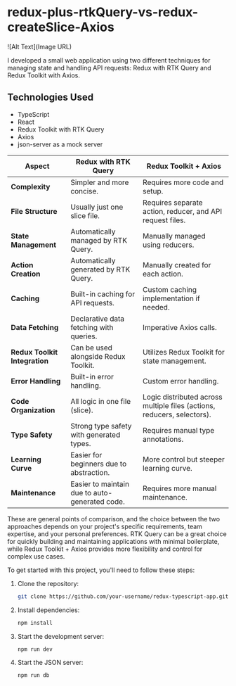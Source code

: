 # redux-plus-rtkQuery-vs-redux-createSlice-Axios
![Alt Text](Image URL)

I developed a small web application using two different techniques for managing state and handling API requests: Redux with RTK Query and Redux Toolkit with Axios.

## Technologies Used

- TypeScript
- React
- Redux Toolkit with RTK Query
- Axios
- json-server as a mock server

| Aspect                        | Redux with RTK Query                           | Redux Toolkit + Axios                                                   |
| ----------------------------- | ---------------------------------------------- | ----------------------------------------------------------------------- |
| **Complexity**                | Simpler and more concise.                      | Requires more code and setup.                                           |
| **File Structure**            | Usually just one slice file.                   | Requires separate action, reducer, and API request files.               |
| **State Management**          | Automatically managed by RTK Query.            | Manually managed using reducers.                                        |
| **Action Creation**           | Automatically generated by RTK Query.          | Manually created for each action.                                       |
| **Caching**                   | Built-in caching for API requests.             | Custom caching implementation if needed.                                |
| **Data Fetching**             | Declarative data fetching with queries.        | Imperative Axios calls.                                                 |
| **Redux Toolkit Integration** | Can be used alongside Redux Toolkit.           | Utilizes Redux Toolkit for state management.                            |
| **Error Handling**            | Built-in error handling.                       | Custom error handling.                                                  |
| **Code Organization**         | All logic in one file (slice).                 | Logic distributed across multiple files (actions, reducers, selectors). |
| **Type Safety**               | Strong type safety with generated types.       | Requires manual type annotations.                                       |
| **Learning Curve**            | Easier for beginners due to abstraction.       | More control but steeper learning curve.                                |
| **Maintenance**               | Easier to maintain due to auto-generated code. | Requires more manual maintenance.                                       |

These are general points of comparison, and the choice between the two approaches depends on your project's specific requirements, team expertise, and your personal preferences. RTK Query can be a great choice for quickly building and maintaining applications with minimal boilerplate, while Redux Toolkit + Axios provides more flexibility and control for complex use cases.

To get started with this project, you'll need to follow these steps:

1. Clone the repository:

   ```bash
   git clone https://github.com/your-username/redux-typescript-app.git
   ```

2. Install dependencies:
   ```bash
   npm install
   ```
   
3. Start the development server:
   ```bash
   npm run dev
   ```

5. Start the JSON server:
   ```bash
   npm run db
   ```
   

